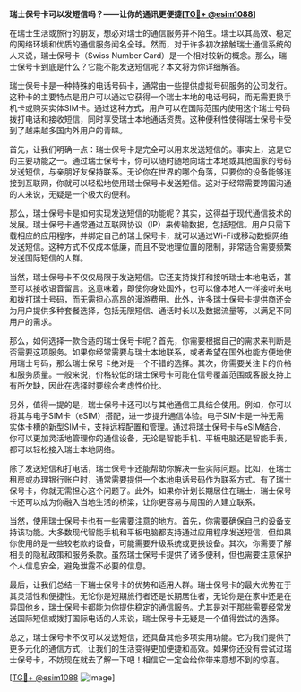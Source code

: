 **瑞士保号卡可以发短信吗？——让你的通讯更便捷[[TG💪+ @esim1088](https://t.me/s/esim1088)]**

在瑞士生活或旅行的朋友，想必对瑞士的通信服务并不陌生。瑞士以其高效、稳定的网络环境和优质的通信服务闻名全球。然而，对于许多初次接触瑞士通信系统的人来说，瑞士保号卡（Swiss Number Card）是一个相对较新的概念。那么，瑞士保号卡到底是什么？它能不能发送短信呢？本文将为你详细解答。

瑞士保号卡是一种特殊的电话号码卡，通常由一些提供虚拟号码服务的公司发行。这种卡的主要特点是用户可以通过它获得一个瑞士本地的电话号码，而无需更换手机卡或购买实体SIM卡。通过这种方式，用户可以在国际范围内使用这个瑞士号码拨打电话和接收短信，同时享受瑞士本地通话资费。这种便利性使得瑞士保号卡受到了越来越多国内外用户的青睐。

首先，让我们明确一点：瑞士保号卡是完全可以用来发送短信的。事实上，这是它的主要功能之一。通过瑞士保号卡，你可以随时随地向瑞士本地或其他国家的号码发送短信，与亲朋好友保持联系。无论你在世界的哪个角落，只要你的设备能够连接到互联网，你就可以轻松地使用瑞士保号卡发送短信。这对于经常需要跨国沟通的人来说，无疑是一个极大的便利。

那么，瑞士保号卡是如何实现发送短信的功能呢？其实，这得益于现代通信技术的发展。瑞士保号卡通常通过互联网协议（IP）来传输数据，包括短信。用户只需下载相应的应用程序，并绑定自己的瑞士保号卡，就可以通过Wi-Fi或移动数据网络发送短信。这种方式不仅成本低廉，而且不受地理位置的限制，非常适合需要频繁发送国际短信的人群。

当然，瑞士保号卡不仅仅局限于发送短信。它还支持拨打和接听瑞士本地电话，甚至可以接收语音留言。这意味着，即使你身处国外，也可以像本地人一样接听来电和拨打瑞士号码，而无需担心高昂的漫游费用。此外，许多瑞士保号卡提供商还会为用户提供多种套餐选择，包括无限短信、通话时长以及数据流量等，以满足不同用户的需求。

那么，如何选择一款合适的瑞士保号卡呢？首先，你需要根据自己的需求来判断是否需要这项服务。如果你经常需要与瑞士本地联系，或者希望在国外也能方便地使用瑞士号码，那么瑞士保号卡绝对是一个不错的选择。其次，你需要关注卡的价格和服务质量。一般来说，价格较低的瑞士保号卡可能在信号覆盖范围或客服支持上有所欠缺，因此在选择时要综合考虑性价比。

另外，值得一提的是，瑞士保号卡还可以与其他通信工具结合使用。例如，你可以将其与电子SIM卡（eSIM）搭配，进一步提升通信体验。电子SIM卡是一种无需实体卡槽的新型SIM卡，支持远程配置和管理。通过将瑞士保号卡与eSIM结合，你可以更加灵活地管理你的通信设备，无论是智能手机、平板电脑还是智能手表，都可以轻松接入瑞士本地网络。

除了发送短信和打电话，瑞士保号卡还能帮助你解决一些实际问题。比如，在瑞士租房或办理银行账户时，通常需要提供一个本地电话号码作为联系方式。有了瑞士保号卡，你就无需担心这个问题了。此外，如果你计划长期居住在瑞士，瑞士保号卡还可以成为你融入当地生活的桥梁，让你更容易与周围的人建立联系。

当然，使用瑞士保号卡也有一些需要注意的地方。首先，你需要确保自己的设备支持该功能。大多数现代智能手机和平板电脑都支持通过应用程序发送短信，但如果你使用的是一些较老款的设备，可能需要升级系统或更换设备。其次，你需要了解相关的隐私政策和服务条款。虽然瑞士保号卡提供了诸多便利，但也需要注意保护个人信息安全，避免泄露不必要的信息。

最后，让我们总结一下瑞士保号卡的优势和适用人群。瑞士保号卡的最大优势在于其灵活性和便捷性。无论你是短期旅行者还是长期居住者，无论你是在家中还是在异国他乡，瑞士保号卡都能为你提供稳定的通信服务。尤其是对于那些需要经常发送国际短信或拨打国际电话的人来说，瑞士保号卡无疑是一个值得尝试的选择。

总之，瑞士保号卡不仅可以发送短信，还具备其他多项实用功能。它为我们提供了更多元化的通信方式，让我们的生活变得更加便捷和高效。如果你还没有尝试过瑞士保号卡，不妨现在就去了解一下吧！相信它一定会给你带来意想不到的惊喜。

[[TG💪+ @esim1088](https://t.me/s/esim1088) ![Image](https://i.postimg.cc/4NQfJmqS/Snipaste-2025-05-13-00-14-12.png)]